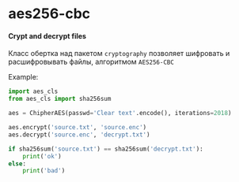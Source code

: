 # aes256-cbc
#### Crypt and decrypt files
Класс обертка над пакетом `cryptography`
позволяет шифровать и расшифровывать файлы,
алгоритмом `AES256-CBC`

Example:
```python
import aes_cls
from aes_cls import sha256sum

aes = ChipherAES(passwd='Clear text'.encode(), iterations=2018)

aes.encrypt('source.txt', 'source.enc')
aes.decrypt('source.enc', 'decrypt.txt')

if sha256sum('source.txt') == sha256sum('decrypt.txt'):
    print('ok')
else:
    print('bad')
```
